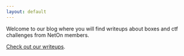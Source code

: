 ```yaml
---
layout: default
---
```


Welcome to our blog where you will find writeups about boxes and ctf challenges from NetOn members.


[Check out our writeups](./docs/2020-09-24-posts.md).